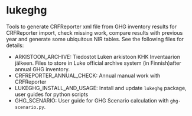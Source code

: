 # lukeghg
Tools to generate CRFReporter xml file from GHG inventory results for CRFReporter import, check missing work, compare results with previous year and generate some ubiquitous NIR tables. See the following files for details:

+ ARKISTOON_ARCHIVE: Tiedostot Luken arkistoon KHK Inventaarion jälkeen. 
  Files to store in Luke official archive system (in Finnish)after annual GHG inventory.
+ CRFREPORTER_ANNUAL_CHECK: Annual manual work with CRFReporter
+ LUKEGHG_INSTALL_AND_USAGE: Install and update `lukeghg` package, user guides for python scripts
+ GHG_SCENARIO: User guide for GHG Scenario calculation with `ghg-scenario.py`.
